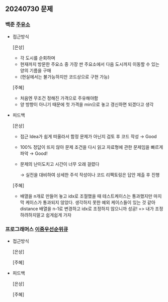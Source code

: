 ## 20240730 문제

### 백준 [주유소](https://www.acmicpc.net/problem/13305)

- 접근방식

  [은상]
  - 각 도시를 순회하며
  - 현재까지 방문한 주요소 중 가장 싼 주요소에서 다음 도시까지 이동할 수 있는 양의 기름을 구매
  - (현실에서는 불가능하지만 코드상으로 구현 가능)
  
  [주혜]
  - 처음엔 무조건 정해진 가격으로 주유해야함
  - 양 방향이 아니기 때문에 첫 가격을 min으로 놓고 갱신하면 되겠다고 생각
  

- 피드백

  [은상]
  - 접근 Idea가 쉽게 떠올라서 함정 문제가 아닌지 검토 후 코드 작성 → Good
  - 100% 정답이 뜨지 않아 문제 조건을 다시 읽고 자료형에 관한 문제임을 빠르게 파악 → Good!
  - 문제의 난이도치고 시간이 너무 오래 걸렸다
    
    → 실전을 대비하여 상세한 주석 작성이나 코드 리팩토링은 답안 제출 후 진행
  
  [주혜]
  - 배열을 n개로 만들어 놓고 idx로 조절했을 때 테스트케이스는 통과했지만 마지막 케이스가 통과되지 않았다. 생각하지 못한 예외 케이스들이 있는 것 같아 distance 배열을 n-1로 변경하고 idx로 조정하지 않으니까 성공! => 내가 조정하려하지말고 쉽게쉽게 가자
  

### 프로그래머스 [이중우선순위큐](https://school.programmers.co.kr/learn/courses/30/lessons/42628)

- 접근방식

  [은상]
  
  
  [주혜]
  
  
- 피드백

  [은상]
  
  
  [주혜]
  
